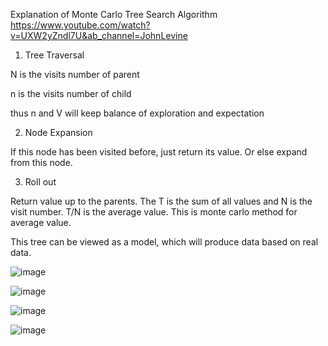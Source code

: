 Explanation of Monte Carlo Tree Search Algorithm
https://www.youtube.com/watch?v=UXW2yZndl7U&ab_channel=JohnLevine
1) Tree Traversal

  N is the visits number of parent
  
  n is the visits number of child
  
  thus n and V will keep balance of exploration and expectation

2) Node Expansion

  If this node has been visited before, just return its value. Or else expand from this node.

3) Roll out

  Return value up to the parents. 
  The T is the sum of all values and N is the visit number. T/N is the average value.
  This is monte carlo method for average value.

This tree can be viewed as a model, which will produce data based on real data.


![image](https://user-images.githubusercontent.com/23403286/202428273-387de1ed-ab6a-44e5-8c99-3a60655a41c0.png)


![image](https://user-images.githubusercontent.com/23403286/202428388-5a565636-0044-4ab5-aa63-69e570fc6647.png)


![image](https://user-images.githubusercontent.com/23403286/202428535-83acc494-583e-4e8d-b426-31c45025880a.png)


![image](https://user-images.githubusercontent.com/23403286/202428617-7a8705a8-bace-41ba-a61d-27dfb1fcfc71.png)
